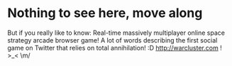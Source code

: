 # Nothing to see here, move along
But if you really like to know: 
Real-time massively multiplayer online space strategy arcade browser game! 
A lot of words describing the first social game on Twitter that relies on total annihilation! :D
http://warcluster.com ! >_< \m/

